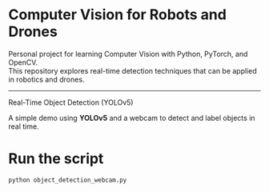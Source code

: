 # Computer Vision for Robots and Drones

Personal project for learning Computer Vision with Python, PyTorch, and OpenCV.  
This repository explores real-time detection techniques that can be applied in robotics and drones.

---

Real-Time Object Detection (YOLOv5)

A simple demo using **YOLOv5** and a webcam to detect and label objects in real time.

# Run the script
```bash
python object_detection_webcam.py